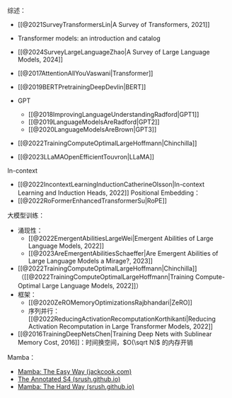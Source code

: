 综述：
- [[@2021SurveyTransformersLin|A Survey of Transformers, 2021]]
- Transformer models: an introduction and catalog
- [[@2024SurveyLargeLanguageZhao|A Survey of Large Language Models, 2024]]

- [[@2017AttentionAllYouVaswani|Transformer]]
- [[@2019BERTPretrainingDeepDevlin|BERT]]
- GPT
    - [[@2018ImprovingLanguageUnderstandingRadford|GPT1]]
    - [[@2019LanguageModelsAreRadford|GPT2]]
    - [[@2020LanguageModelsAreBrown|GPT3]]
- [[@2022TrainingComputeOptimalLargeHoffmann|Chinchilla]]
- [[@2023LLaMAOpenEfficientTouvron|LLaMA]]

In-context
- [[@2022IncontextLearningInductionCatherineOlsson|In-context Learning and Induction Heads, 2022]]
Positional Embedding：
- [[@2022RoFormerEnhancedTransformerSu|RoPE]]

大模型训练：
- 涌现性：
    - [[@2022EmergentAbilitiesLargeWei|Emergent Abilities of Large Language Models, 2022]]
    - [[@2023AreEmergentAbilitiesSchaeffer|Are Emergent Abilities of Large Language Models a Mirage?, 2023]]
- [[@2022TrainingComputeOptimalLargeHoffmann|Chinchilla]]（[[@2022TrainingComputeOptimalLargeHoffmann|Training Compute-Optimal Large Language Models, 2022]]）
- 框架：
    - [[@2020ZeROMemoryOptimizationsRajbhandari|ZeRO]]
    - 序列并行：[[@2022ReducingActivationRecomputationKorthikanti|Reducing Activation Recomputation in Large Transformer Models, 2022]]
- [[@2016TrainingDeepNetsChen|Training Deep Nets with Sublinear Memory Cost, 2016]]：时间换空间，$O(\sqrt N)$ 的内存开销

Mamba：
- [Mamba: The Easy Way (jackcook.com)](https://jackcook.com/2024/02/23/mamba.html)
- [The Annotated S4 (srush.github.io)](https://srush.github.io/annotated-s4/)
- [Mamba: The Hard Way (srush.github.io)](https://srush.github.io/annotated-mamba/hard.html)
